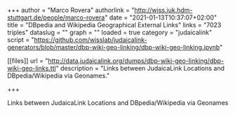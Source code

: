 +++
author = "Marco Rovera"
authorlink = "http://wiss.iuk.hdm-stuttgart.de/people/marco-rovera"
date = "2021-01-13T10:37:07+02:00"
title = "DBpedia and Wikipedia Geographical External Links"
links = "7023 triples" 
dataslug = ""
graph = ""
loaded = true
category = "judaicalink"
script = "https://github.com/wisslab/judaicalink-generators/blob/master/dbp-wiki-geo-linking/dbp-wiki-geo-linking.ipynb" 

[[files]]
	url = "http://data.judaicalink.org/dumps/dbp-wiki-geo-linking/dbp-wiki-geo-links.ttl"
	description = "Links between JudaicaLink Locations and DBpedia/Wikipedia via Geonames."

	
	
+++

Links between JudaicaLink Locations and DBpedia/Wikipedia via Geonames
<!--more-->